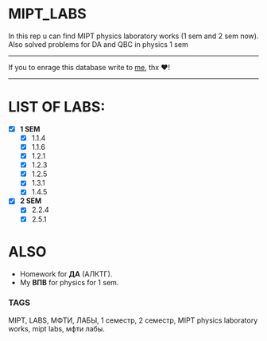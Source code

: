# MIPT_LABS
In this rep u can find MIPT physics laboratory works (1 sem and 2 sem now). Also solved problems for DA and QBC in physics 1 sem
_______
If you to enrage this database write to [me](https://vk.com/danik.princessa), thx ❤️!
________
# LIST OF LABS:
 - [X] __1 SEM__
     - [X] 1.1.4
     - [X] 1.1.6
     - [X] 1.2.1
     - [X] 1.2.3
     - [X] 1.2.5
     - [X] 1.3.1
     - [X] 1.4.5
- [X] __2 SEM__
  - [X] 2.2.4
  - [X] 2.5.1
# ALSO
* Homework for __ДА__ (АЛКТГ).
* My __ВПВ__ for physics for 1 sem.


### TAGS
MIPT, LABS, МФТИ, ЛАБЫ, 1 семестр, 2 семестр, MIPT physics laboratory works, mipt labs, мфти лабы.
